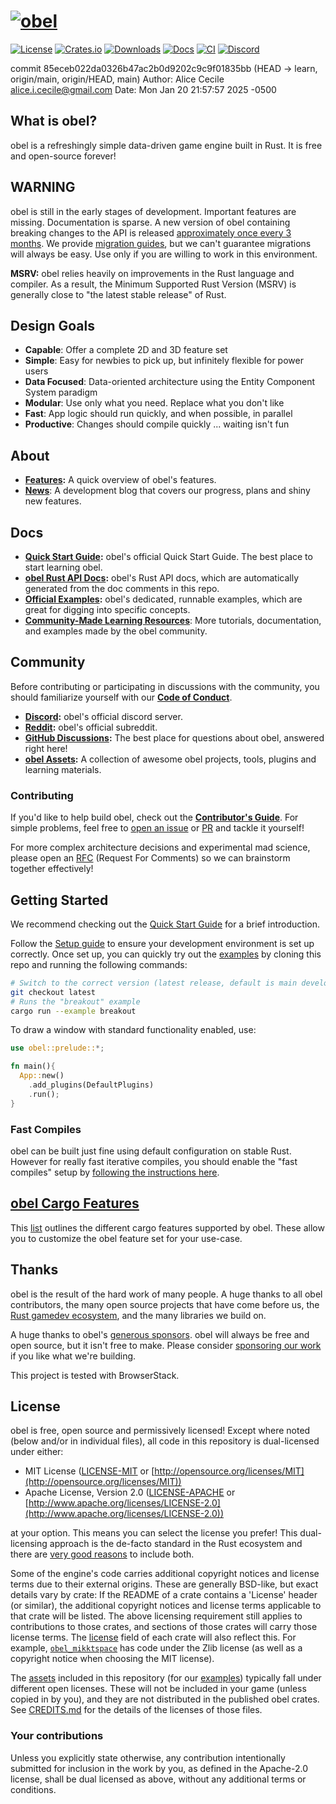 # [![obel](assets/branding/obel_logo_light_dark_and_dimmed.svg)](https://obelengine.org)

[![License](https://img.shields.io/badge/license-MIT%2FApache-blue.svg)](https://github.com/obelengine/obel#license)
[![Crates.io](https://img.shields.io/crates/v/obel.svg)](https://crates.io/crates/obel)
[![Downloads](https://img.shields.io/crates/d/obel.svg)](https://crates.io/crates/obel)
[![Docs](https://docs.rs/obel/badge.svg)](https://docs.rs/obel/latest/obel/)
[![CI](https://github.com/obelengine/obel/workflows/CI/badge.svg)](https://github.com/obelengine/obel/actions)
[![Discord](https://img.shields.io/discord/691052431525675048.svg?label=&logo=discord&logoColor=ffffff&color=7389D8&labelColor=6A7EC2)](https://discord.gg/obel)

commit 85eceb022da0326b47ac2b0d9202c9c9f01835bb (HEAD -> learn, origin/main, origin/HEAD, main)
Author: Alice Cecile <alice.i.cecile@gmail.com>
Date: Mon Jan 20 21:57:57 2025 -0500

## What is obel?

obel is a refreshingly simple data-driven game engine built in Rust.
It is free and open-source forever!

## WARNING

obel is still in the early stages of development. Important features are missing. Documentation is sparse. A new version of obel containing breaking changes to the API is released [approximately once every 3 months](https://obelengine.org/news/obel-0-6/#the-train-release-schedule). We provide [migration guides](https://obelengine.org/learn/migration-guides/), but we can't guarantee migrations will always be easy. Use only if you are willing to work in this environment.

**MSRV:** obel relies heavily on improvements in the Rust language and compiler.
As a result, the Minimum Supported Rust Version (MSRV) is generally close to "the latest stable release" of Rust.

## Design Goals

- **Capable**: Offer a complete 2D and 3D feature set
- **Simple**: Easy for newbies to pick up, but infinitely flexible for power users
- **Data Focused**: Data-oriented architecture using the Entity Component System paradigm
- **Modular**: Use only what you need. Replace what you don't like
- **Fast**: App logic should run quickly, and when possible, in parallel
- **Productive**: Changes should compile quickly ... waiting isn't fun

## About

- **[Features](https://obelengine.org):** A quick overview of obel's features.
- **[News](https://obelengine.org/news/)**: A development blog that covers our progress, plans and shiny new features.

## Docs

- **[Quick Start Guide](https://obelengine.org/learn/quick-start/introduction):** obel's official Quick Start Guide. The best place to start learning obel.
- **[obel Rust API Docs](https://docs.rs/obel):** obel's Rust API docs, which are automatically generated from the doc comments in this repo.
- **[Official Examples](https://github.com/obelengine/obel/tree/latest/examples):** obel's dedicated, runnable examples, which are great for digging into specific concepts.
- **[Community-Made Learning Resources](https://obelengine.org/assets/#learning)**: More tutorials, documentation, and examples made by the obel community.

## Community

Before contributing or participating in discussions with the community, you should familiarize yourself with our [**Code of Conduct**](./CODE_OF_CONDUCT.md).

- **[Discord](https://discord.gg/obel):** obel's official discord server.
- **[Reddit](https://reddit.com/r/obel):** obel's official subreddit.
- **[GitHub Discussions](https://github.com/obelengine/obel/discussions):** The best place for questions about obel, answered right here!
- **[obel Assets](https://obelengine.org/assets/):** A collection of awesome obel projects, tools, plugins and learning materials.

### Contributing

If you'd like to help build obel, check out the **[Contributor's Guide](https://obelengine.org/learn/contribute/introduction)**.
For simple problems, feel free to [open an issue](https://github.com/obelengine/obel/issues) or
[PR](https://github.com/obelengine/obel/pulls) and tackle it yourself!

For more complex architecture decisions and experimental mad science, please open an [RFC](https://github.com/obelengine/rfcs) (Request For Comments) so we can brainstorm together effectively!

## Getting Started

We recommend checking out the [Quick Start Guide](https://obelengine.org/learn/quick-start/introduction) for a brief introduction.

Follow the [Setup guide](https://obelengine.org/learn/quick-start/getting-started/setup) to ensure your development environment is set up correctly.
Once set up, you can quickly try out the [examples](https://github.com/obelengine/obel/tree/latest/examples) by cloning this repo and running the following commands:

```sh
# Switch to the correct version (latest release, default is main development branch)
git checkout latest
# Runs the "breakout" example
cargo run --example breakout
```

To draw a window with standard functionality enabled, use:

```rust
use obel::prelude::*;

fn main(){
  App::new()
    .add_plugins(DefaultPlugins)
    .run();
}
```

### Fast Compiles

obel can be built just fine using default configuration on stable Rust. However for really fast iterative compiles, you should enable the "fast compiles" setup by [following the instructions here](https://obelengine.org/learn/quick-start/getting-started/setup).

## [obel Cargo Features][cargo_features]

This [list][cargo_features] outlines the different cargo features supported by obel. These allow you to customize the obel feature set for your use-case.

[cargo_features]: docs/cargo_features.md

## Thanks

obel is the result of the hard work of many people. A huge thanks to all obel contributors, the many open source projects that have come before us, the [Rust gamedev ecosystem](https://arewegameyet.rs/), and the many libraries we build on.

A huge thanks to obel's [generous sponsors](https://obelengine.org). obel will always be free and open source, but it isn't free to make. Please consider [sponsoring our work](https://obelengine.org/donate/) if you like what we're building.

<!-- This next line need to stay exactly as is. It is required for BrowserStack sponsorship. -->

This project is tested with BrowserStack.

## License

obel is free, open source and permissively licensed!
Except where noted (below and/or in individual files), all code in this repository is dual-licensed under either:

- MIT License ([LICENSE-MIT](LICENSE-MIT) or [http://opensource.org/licenses/MIT](http://opensource.org/licenses/MIT))
- Apache License, Version 2.0 ([LICENSE-APACHE](LICENSE-APACHE) or [http://www.apache.org/licenses/LICENSE-2.0](http://www.apache.org/licenses/LICENSE-2.0))

at your option.
This means you can select the license you prefer!
This dual-licensing approach is the de-facto standard in the Rust ecosystem and there are [very good reasons](https://github.com/obelengine/obel/issues/2373) to include both.

Some of the engine's code carries additional copyright notices and license terms due to their external origins.
These are generally BSD-like, but exact details vary by crate:
If the README of a crate contains a 'License' header (or similar), the additional copyright notices and license terms applicable to that crate will be listed.
The above licensing requirement still applies to contributions to those crates, and sections of those crates will carry those license terms.
The [license](https://doc.rust-lang.org/cargo/reference/manifest.html#the-license-and-license-file-fields) field of each crate will also reflect this.
For example, [`obel_mikktspace`](./crates/obel_mikktspace/README.md#license-agreement) has code under the Zlib license (as well as a copyright notice when choosing the MIT license).

The [assets](assets) included in this repository (for our [examples](./examples/README.md)) typically fall under different open licenses.
These will not be included in your game (unless copied in by you), and they are not distributed in the published obel crates.
See [CREDITS.md](CREDITS.md) for the details of the licenses of those files.

### Your contributions

Unless you explicitly state otherwise,
any contribution intentionally submitted for inclusion in the work by you,
as defined in the Apache-2.0 license,
shall be dual licensed as above,
without any additional terms or conditions.
